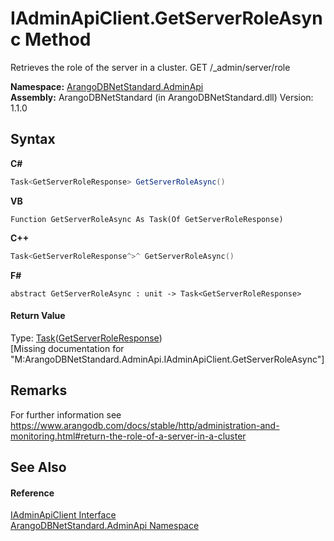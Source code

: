 # IAdminApiClient.GetServerRoleAsync Method 
 

Retrieves the role of the server in a cluster. GET /_admin/server/role

**Namespace:**&nbsp;<a href="f60990bb-74a0-eada-3bca-8e0016e9ca53">ArangoDBNetStandard.AdminApi</a><br />**Assembly:**&nbsp;ArangoDBNetStandard (in ArangoDBNetStandard.dll) Version: 1.1.0

## Syntax

**C#**<br />
``` C#
Task<GetServerRoleResponse> GetServerRoleAsync()
```

**VB**<br />
``` VB
Function GetServerRoleAsync As Task(Of GetServerRoleResponse)
```

**C++**<br />
``` C++
Task<GetServerRoleResponse^>^ GetServerRoleAsync()
```

**F#**<br />
``` F#
abstract GetServerRoleAsync : unit -> Task<GetServerRoleResponse> 

```


#### Return Value
Type: <a href="https://docs.microsoft.com/dotnet/api/system.threading.tasks.task-1" target="_blank" rel="noopener noreferrer">Task</a>(<a href="f98cd590-2f64-e9e3-42bb-6726b3bcb2a7">GetServerRoleResponse</a>)<br />\[Missing <returns> documentation for "M:ArangoDBNetStandard.AdminApi.IAdminApiClient.GetServerRoleAsync"\]

## Remarks
For further information see https://www.arangodb.com/docs/stable/http/administration-and-monitoring.html#return-the-role-of-a-server-in-a-cluster

## See Also


#### Reference
<a href="2613b90e-a03d-71ab-8fcb-6e31e40c0efe">IAdminApiClient Interface</a><br /><a href="f60990bb-74a0-eada-3bca-8e0016e9ca53">ArangoDBNetStandard.AdminApi Namespace</a><br />